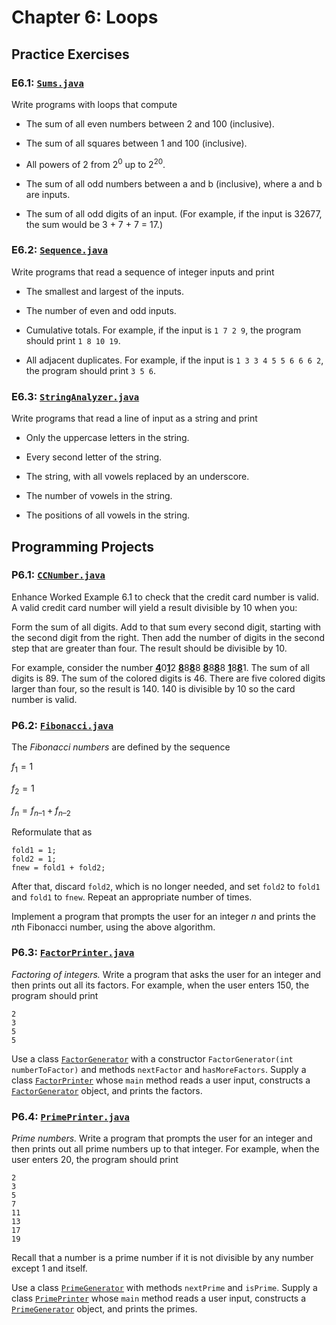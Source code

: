 # Chapter 6: Loops

## Practice Exercises

### E6.1: [`Sums.java`](./Sums.java)

Write programs with loops that compute

-   The sum of all even numbers between 2 and 100 (inclusive).

-   The sum of all squares between 1 and 100 (inclusive).

-   All powers of 2 from $2^0$ up to $2^{20}$.

-   The sum of all odd numbers between a and b (inclusive), where a and b are inputs.

-   The sum of all odd digits of an input. (For example, if the input is 32677, the sum would be 3 + 7 + 7 = 17.)

### E6.2: [`Sequence.java`](./Sequence.java)

Write programs that read a sequence of integer inputs and print

-   The smallest and largest of the inputs.

-   The number of even and odd inputs.

-   Cumulative totals. For example, if the input is `1 7 2 9`, the program should print `1 8 10 19`.

-   All adjacent duplicates. For example, if the input is `1 3 3 4 5 5 6 6 6 2`, the program should print `3 5 6`.

### E6.3: [`StringAnalyzer.java`](./StringAnalyzer.java)

Write programs that read a line of input as a string and print

-   Only the uppercase letters in the string.

-   Every second letter of the string.

-   The string, with all vowels replaced by an underscore.

-   The number of vowels in the string.

-   The positions of all vowels in the string.

## Programming Projects

### P6.1: [`CCNumber.java`](./CCNumber.java)

Enhance Worked Example 6.1 to check that the credit card number is valid. A valid credit card number will yield a result divisible by 10 when you:

Form the sum of all digits. Add to that sum every second digit, starting with the second digit from the right. Then add the number of digits in the second step that are greater than four. The result should be divisible by 10.

For example, consider the number [**4**](#)0[**1**](#)2 [**8**](#)8[**8**](#)8 [**8**](#)8[**8**](#)8 [**1**](#)8[**8**](#)1. The sum of all digits is 89. The sum of the colored digits is 46. There are five colored digits larger than four, so the result is 140. 140 is divisible by 10 so the card number is valid.

### P6.2: [`Fibonacci.java`](./Fibonacci.java)

The _Fibonacci numbers_ are defined by the sequence

$f_1 = 1$

$f_2 = 1$

$f_n = f_{n–1} + f_{n–2}$

Reformulate that as

```
fold1 = 1;
fold2 = 1;
fnew = fold1 + fold2;
```

After that, discard `fold2`, which is no longer needed, and set `fold2` to `fold1` and `fold1` to `fnew`. Repeat an appropriate number of times.

Implement a program that prompts the user for an integer _n_ and prints the *n*th Fibonacci number, using the above algorithm.

### P6.3: [`FactorPrinter.java`](./FactorPrinter.java)

_Factoring of integers._ Write a program that asks the user for an integer and then prints out all its factors. For example, when the user enters 150, the program should print

```
2
3
5
5
```

Use a class [`FactorGenerator`](./FactorGenerator.java) with a constructor `FactorGenerator(int numberToFactor)` and methods `nextFactor` and `hasMoreFactors`. Supply a class [`FactorPrinter`](./FactorPrinter.java) whose `main` method reads a user input, constructs a [`FactorGenerator`](./FactorGenerator.java) object, and prints the factors.

### P6.4: [`PrimePrinter.java`](./PrimePrinter.java)

_Prime numbers._ Write a program that prompts the user for an integer and then prints out all prime numbers up to that integer. For example, when the user enters 20, the program should print

```
2
3
5
7
11
13
17
19
```

Recall that a number is a prime number if it is not divisible by any number except 1 and itself.

Use a class [`PrimeGenerator`](./PrimeGenerator.java) with methods `nextPrime` and `isPrime`. Supply a class [`PrimePrinter`](./PrimePrinter.java) whose `main` method reads a user input, constructs a [`PrimeGenerator`](./PrimeGenerator.java) object, and prints the primes.
